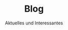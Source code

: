 ---
layout: blog
lang: de
locale: de
pagination: 
  enabled: true
title: Blog
subtitle: Aktuelles und Interessantes
description: Blog über aktuelle und interessante Themen.
page_id: "blog"
permalink: /blog/
---